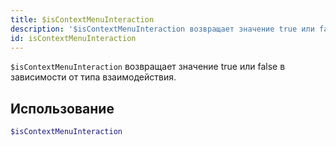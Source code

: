 ```yaml
---
title: $isContextMenuInteraction
description: '$isContextMenuInteraction возвращает значение true или false в зависимости от типа взаимодействия.'
id: isContextMenuInteraction
---
```


`$isContextMenuInteraction` возвращает значение true или false в зависимости от типа взаимодействия.

## Использование

```php
$isContextMenuInteraction
```